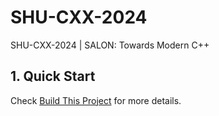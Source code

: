 # SHU-CXX-2024
SHU-CXX-2024 | SALON: Towards Modern C++

## 1. Quick Start

Check [Build This Project](doc/02-build-this-project.md) for more details.